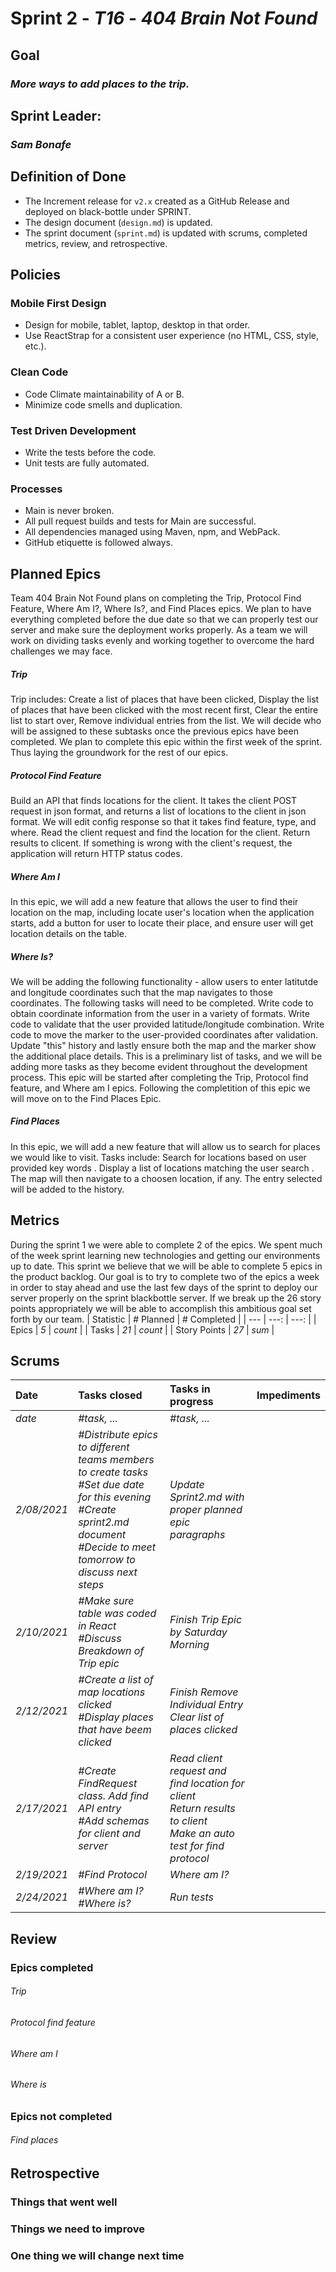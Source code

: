 # Sprint 2 - *T16* - *404 Brain Not Found*

## Goal
### *More ways to add places to the trip.*

## Sprint Leader: 
### *Sam Bonafe*

## Definition of Done

* The Increment release for `v2.x` created as a GitHub Release and deployed on black-bottle under SPRINT.
* The design document (`design.md`) is updated.
* The sprint document (`sprint.md`) is updated with scrums, completed metrics, review, and retrospective.

## Policies

### Mobile First Design
* Design for mobile, tablet, laptop, desktop in that order.
* Use ReactStrap for a consistent user experience (no HTML, CSS, style, etc.).

### Clean Code
* Code Climate maintainability of A or B.
* Minimize code smells and duplication.

### Test Driven Development
* Write the tests before the code.
* Unit tests are fully automated.

### Processes
* Main is never broken. 
* All pull request builds and tests for Main are successful.
* All dependencies managed using Maven, npm, and WebPack.
* GitHub etiquette is followed always.


## Planned Epics
Team 404 Brain Not Found plans on completing the Trip, Protocol Find Feature, Where Am I?, Where Is?, and Find Places epics. We plan to have everything completed before the due date so that we can properly test our server and make sure the deployment works properly. As a team we will work on dividing tasks evenly and working together to overcome the hard challenges we may face.

##### Trip

Trip includes: Create a list of places that have been clicked, Display the list of places that have been clicked with the most recent first, Clear the entire list to start over, Remove individual entries from the list. We will decide who will be assigned to these subtasks once the previous epics have been completed. We plan to complete this epic within the first week of the sprint. Thus laying the groundwork for the rest of our epics.

##### Protocol Find Feature
  
Build an API that finds locations for the client. It takes the client POST request in json format, and returns a list of locations to the client in json format. We will edit config response so that it takes find feature, type, and where. Read the client request and find the location for the client. Return results to clicent. If something is wrong with the client's request, the application will return HTTP status codes. 

##### Where Am I
 
In this epic, we will add a new feature that allows the user to find their location on the map, including locate user's location when the application starts, add a button for user to locate their place, and ensure user will get location details on the table.

##### Where Is?

We will be adding the following functionality - allow users to enter latitutde and longitude coordinates such that the map navigates to those coordinates. The following tasks will need to be completed. Write code to obtain coordinate information from the user in a variety of formats. Write code to validate that the user provided latitude/longitude combination. Write code to move the marker to the user-provided coordinates after validation. Update "this" history and lastly ensure both the map and the marker show the additional place details. This is a preliminary list of tasks, and we will be adding more tasks as they become evident throughout the development process. This epic will be started after completing the Trip, Protocol find feature, and Where am I epics. Following the completition of this epic we will move on to the Find Places Epic. 

##### Find Places

In this epic, we will add a new feature that will allow us to search for places we would like to visit. Tasks include: Search for locations based on user provided key words . Display a list of locations matching the user search . The map will then navigate to a choosen location, if any. The entry selected will be added to the history.

## Metrics

During the sprint 1 we were able to complete 2 of the epics. We spent much of the week sprint learning new technologies and getting our environments up to date. This sprint we believe that we will be able to complete 5 epics in the product backlog. Our goal is to try to complete two of the epics a week in order to stay ahead and use the last few days of the sprint to deploy our server properly on the sprint blackbottle server. If we break up the 26 story points appropriately we will be able to accomplish this ambitious goal set forth by our team.
| Statistic | # Planned | # Completed |
| --- | ---: | ---: |
| Epics | *5* | *count* |
| Tasks |  *21*   | *count* | 
| Story Points |  *27*  | *sum* | 


## Scrums

| Date | Tasks closed  | Tasks in progress | Impediments |
| :--- | :--- | :--- | :--- |
| *date* | *#task, ...* | *#task, ...* |  | 
| *2/08/2021* | *#Distribute epics to different teams members to create tasks <br /> #Set due date for this evening <br /> #Create sprint2.md document <br /> #Decide to meet tomorrow to discuss next steps <br />* | *Update Sprint2.md with proper planned epic paragraphs* | | *none* |
| *2/10/2021* | *#Make sure table was coded in React <br /> #Discuss Breakdown of Trip epic <br />*  | *Finish Trip Epic by Saturday Morning* | | *none* |
| *2/12/2021* | *#Create a list of map locations clicked <br /> #Display places that have beem clicked <br />* | *Finish Remove Individual Entry <br /> Clear list of places clicked <br />* || *none* |
| *2/17/2021* | *#Create FindRequest class. Add find API entry <br /> #Add schemas for client and server <br />* | *Read client request and find location for client <br /> Return results to client <br /> Make an auto test for find protocol <br />* || *none*| 
| *2/19/2021* | *#Find Protocol <br />* | *Where am I?* || *none* |
| *2/24/2021* | *#Where am I? <br /> #Where is? <br />* | *Run tests<br />* || *none|


## Review

### Epics completed
###### Trip
###### Protocol find feature
###### Where am I
###### Where is

### Epics not completed
###### Find places


## Retrospective

### Things that went well

### Things we need to improve

### One thing we will change next time
